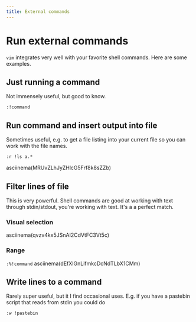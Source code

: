 ```yaml
---
title: External commands
---
```


# Run external commands

`vim` integrates very well with your favorite shell commands. Here are some
examples.

## Just running a command
Not immensely useful, but good to know.

`:!command`

## Run command and insert output into file

Sometimes useful, e.g. to get a file listing into your current file so you can
work with the file names.

`:r !ls a.*`

asciinema(MRUvZLhJyZHlcG5Frf8k8sZZb)

## Filter lines of file

This is very powerful. Shell commands are good at working with text through
stdin/stdout, you're working with text. It's a a perfect match.

### Visual selection
asciinema(qvzv4kx5JSnAI2CdVtFC3Vt5c)

### Range
`:%!command`
asciinema(dEfXIGnLifmkcDcNdTLbX1CMm)


## Write lines to a command
Rarely super useful, but it I find occasional uses. E.g. if you have a pastebin script that reads from stdin you could do

`:w !pastebin`

